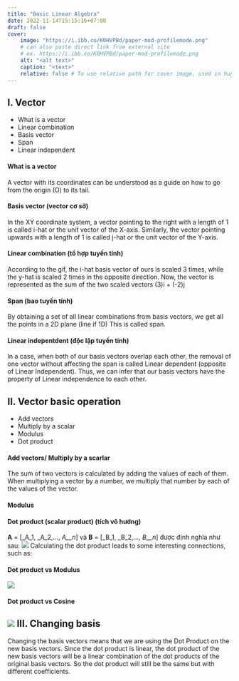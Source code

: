 ```yaml
---
title: "Basic Linear Algebra"
date: 2022-11-14T15:15:16+07:00
draft: false
cover:
    image: "https://i.ibb.co/K0HVPBd/paper-mod-profilemode.png"
    # can also paste direct link from external site
    # ex. https://i.ibb.co/K0HVPBd/paper-mod-profilemode.png
    alt: "<alt text>"
    caption: "<text>"
    relative: false # To use relative path for cover image, used in hugo Page-bundles
---
```

I. Vector
---------

*   What is a vector
*   Linear combination
*   Basis vector
*   Span
*   Linear independent

#### What is a vector
<!---
![](http://www.some-emotions.studio/wp-content/uploads/2020/09/gif.gif)
-->
A vector with its coordinates can be understood as a guide on how to go from the origin (O) to its tail.

#### Basis vector (vector cơ sở)
<!---
![](http://www.some-emotions.studio/wp-content/uploads/2020/09/linearcombination.gif)
-->
In the XY coordinate system, a vector pointing to the right with a length of 1 is called i-hat or the unit vector of the X-axis. Similarly, the vector pointing upwards with a length of 1 is called j-hat or the unit vector of the Y-axis.

#### Linear combination (tổ hợp tuyến tính)
<!---
![](http://www.some-emotions.studio/wp-content/uploads/2020/09/linearcombination2.gif)
-->
According to the gif, the i-hat basis vector of ours is scaled 3 times, while the y-hat is scaled 2 times in the opposite direction. Now, the vector is represented as the sum of the two scaled vectors (3)i + (-2)j

#### Span (bao tuyến tính)
<!---
![](http://www.some-emotions.studio/wp-content/uploads/2020/09/span.gif)
-->
By obtaining a set of all linear combinations from basis vectors, we get all the points in a 2D plane (line if 1D) This is called span.

#### Linear indepentdent (độc lập tuyến tính)
<!---
![](http://www.some-emotions.studio/wp-content/uploads/2020/09/lineardepentdent.gif)
-->
In a case, when both of our basis vectors overlap each other, the removal of one vector without affecting the span is called Linear dependent (opposite of Linear Independent). Thus, we can infer that our basis vectors have the property of Linear independence to each other.

II. Vector basic operation
--------------------------

*   Add vectors
*   Multiply by a scalar
*   Modulus
*   Dot product

#### Add vectors/ Multiply by a scarlar

The sum of two vectors is calculated by adding the values of each of them. When multiplying a vector by a number, we multiply that number by each of the values of the vector.
<!---
![](http://www.some-emotions.studio/wp-content/uploads/2020/09/Screenshot-from-2020-09-21-12-47-17.png)
-->
#### Modulus
<!---
![](http://www.some-emotions.studio/wp-content/uploads/2020/09/Screenshot-from-2020-09-21-13-01-42.png)
-->
#### Dot product (scalar product) (tích vô hướng)

**A** = \[_A_1, _A_2,..., _A__n_\] và **B** = \[_B_1, _B_2,..., _B__n_\] được định nghĩa như sau:
![](https://wikimedia.org/api/rest_v1/media/math/render/svg/af37e403a991bc025d1393175c48da59f50db69b)
Calculating the dot product leads to some interesting connections, such as:

#### Dot product vs Modulus
![](https://wikimedia.org/api/rest_v1/media/math/render/svg/4684ec0ed118a6ed4e12a43c1fb4a8cc8ef41c06)
#### Dot product vs Cosine
![](https://wikimedia.org/api/rest_v1/media/math/render/svg/e6c94733992f42b0576562b7936e4a160b058089)
III. Changing basis
-------------------

Changing the basis vectors means that we are using the Dot Product on the new basis vectors. Since the dot product is linear, the dot product of the new basis vectors will be a linear combination of the dot products of the original basis vectors. So the dot product will still be the same but with different coefficients.